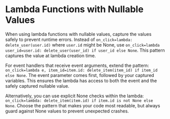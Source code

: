 # Lambda Functions with Nullable Values

When using lambda functions with nullable values, capture the values safely to prevent runtime errors. Instead of `on_click=lambda: delete_user(user.id)` where `user.id` might be None, use `on_click=lambda user_id=user.id: delete_user(user_id) if user_id else None`. This pattern captures the value at lambda creation time.

For event handlers that receive event arguments, extend the pattern: `on_click=lambda e, item_id=item.id: delete_item(item_id) if item_id else None`. The event parameter comes first, followed by your captured variables. This ensures the lambda has access to both the event and the safely captured nullable value.

Alternatively, you can use explicit None checks within the lambda: `on_click=lambda: delete_item(item.id) if item.id is not None else None`. Choose the pattern that makes your code most readable, but always guard against None values to prevent unexpected crashes.
